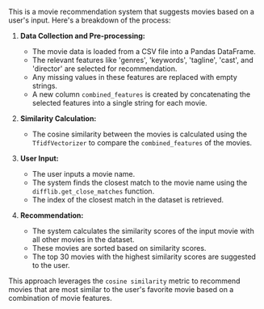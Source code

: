 This is a movie recommendation system that suggests movies based on a user's input. Here's a breakdown of the process:

1. **Data Collection and Pre-processing:**
   - The movie data is loaded from a CSV file into a Pandas DataFrame.
   - The relevant features like 'genres', 'keywords', 'tagline', 'cast', and 'director' are selected for recommendation.
   - Any missing values in these features are replaced with empty strings.
   - A new column `combined_features` is created by concatenating the selected features into a single string for each movie.

2. **Similarity Calculation:**
   - The cosine similarity between the movies is calculated using the `TfidfVectorizer` to compare the `combined_features` of the movies.

3. **User Input:**
   - The user inputs a movie name.
   - The system finds the closest match to the movie name using the `difflib.get_close_matches` function.
   - The index of the closest match in the dataset is retrieved.

4. **Recommendation:**
   - The system calculates the similarity scores of the input movie with all other movies in the dataset.
   - These movies are sorted based on similarity scores.
   - The top 30 movies with the highest similarity scores are suggested to the user.

This approach leverages the `cosine similarity` metric to recommend movies that are most similar to the user's favorite movie based on a combination of movie features.
